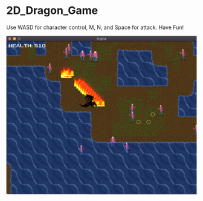 # 2D_Dragon_Game

Use WASD for character control, M, N, and Space for attack. Have Fun!

![Preview](preview.png)

